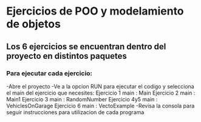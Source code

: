# Ejercicios de POO y modelamiento de objetos
## Los 6 ejercicios se encuentran dentro del proyecto en distintos paquetes
### Para ejecutar cada ejercicio:
-Abre el proyecto
-Ve a la opcion RUN para ejecutar el codigo y selecciona el main del ejercicio que necesites:
            Ejercicio 1 main : Main
            Ejercicio 2 main : Main1
            Ejercicio 3 main : RandomNumber
            Ejercicio 4y5 main : VehiclesOnGarage
            Ejercicio 6 main : VectoExample
-Revisa la consola para seguir instrucciones para utilizacion de cada programa


